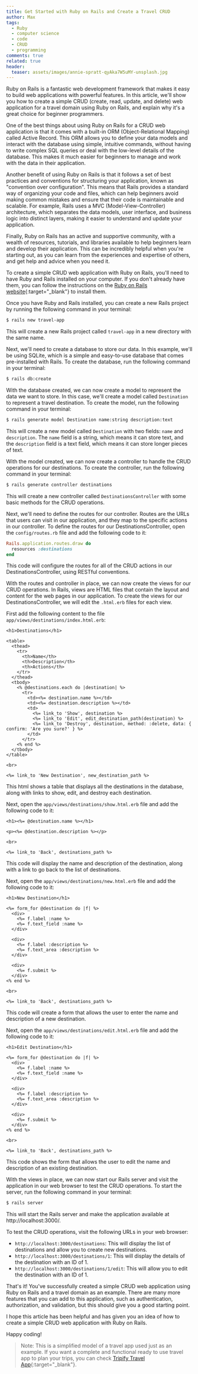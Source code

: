```yaml
---
title: Get Started with Ruby on Rails and Create a Travel CRUD
author: Max
tags:
  - Ruby
  - computer science
  - code
  - CRUD
  - programming
comments: true
related: true
header:
  teaser: assets/images/annie-spratt-qyAka7W5uMY-unsplash.jpg
---
```


Ruby on Rails is a fantastic web development framework that makes it easy to build web applications with powerful features. In this article, we'll show you how to create a simple CRUD (create, read, update, and delete) web application for a travel domain using Ruby on Rails, and explain why it's a great choice for beginner programmers.

One of the best things about using Ruby on Rails for a CRUD web application is that it comes with a built-in ORM (Object-Relational Mapping) called Active Record. This ORM allows you to define your data models and interact with the database using simple, intuitive commands, without having to write complex SQL queries or deal with the low-level details of the database. This makes it much easier for beginners to manage and work with the data in their application.

Another benefit of using Ruby on Rails is that it follows a set of best practices and conventions for structuring your application, known as "convention over configuration". This means that Rails provides a standard way of organizing your code and files, which can help beginners avoid making common mistakes and ensure that their code is maintainable and scalable. For example, Rails uses a MVC (Model-View-Controller) architecture, which separates the data models, user interface, and business logic into distinct layers, making it easier to understand and update your application.

Finally, Ruby on Rails has an active and supportive community, with a wealth of resources, tutorials, and libraries available to help beginners learn and develop their application. This can be incredibly helpful when you're starting out, as you can learn from the experiences and expertise of others, and get help and advice when you need it.

To create a simple CRUD web application with Ruby on Rails, you'll need to have Ruby and Rails installed on your computer. If you don't already have them, you can follow the instructions on the [Ruby on Rails website](https://www.ruby-lang.org/en/documentation/installation/){:target="_blank"} to install them.

Once you have Ruby and Rails installed, you can create a new Rails project by running the following command in your terminal:

~~~sh
$ rails new travel-app
~~~

This will create a new Rails project called `travel-app` in a new directory with the same name.

Next, we'll need to create a database to store our data. In this example, we'll be using SQLite, which is a simple and easy-to-use database that comes pre-installed with Rails. To create the database, run the following command in your terminal:

~~~sh
$ rails db:create
~~~

With the database created, we can now create a model to represent the data we want to store. In this case, we'll create a model called `Destination` to represent a travel destination. To create the model, run the following command in your terminal:

~~~sh
$ rails generate model Destination name:string description:text
~~~

This will create a new model called `Destination` with two fields: `name` and `description`. The `name` field is a string, which means it can store text, and the `description` field is a text field, which means it can store longer pieces of text.

With the model created, we can now create a controller to handle the CRUD operations for our destinations. To create the controller, run the following command in your terminal:

~~~sh
$ rails generate controller destinations
~~~

This will create a new controller called `DestinationsController` with some basic methods for the CRUD operations.

Next, we'll need to define the routes for our controller. Routes are the URLs that users can visit in our application, and they map to the specific actions in our controller. To define the routes for our DestinationsController, open the `config/routes.rb` file and add the following code to it:

~~~ruby
Rails.application.routes.draw do
  resources :destinations
end
~~~

This code will configure the routes for all of the CRUD actions in our DestinationsController, using RESTful conventions.

With the routes and controller in place, we can now create the views for our CRUD operations. In Rails, views are HTML files that contain the layout and content for the web pages in our application. To create the views for our DestinationsController, we will edit the `.html.erb` files for each view.

First add the following content to the file `app/views/destinations/index.html.erb`:

~~~erb
<h1>Destinations</h1>

<table>
  <thead>
    <tr>
      <th>Name</th>
      <th>Description</th>
      <th>Actions</th>
    </tr>
  </thead>
  <tbody>
    <% @destinations.each do |destination| %>
      <tr>
        <td><%= destination.name %></td>
        <td><%= destination.description %></td>
        <td>
          <%= link_to 'Show', destination %>
          <%= link_to 'Edit', edit_destination_path(destination) %>
          <%= link_to 'Destroy', destination, method: :delete, data: { confirm: 'Are you sure?' } %>
        </td>
      </tr>
    <% end %>
  </tbody>
</table>

<br>

<%= link_to 'New Destination', new_destination_path %>
~~~

This html shows a table that displays all the destinations in the database, along with links to show, edit, and destroy each destination.

Next, open the `app/views/destinations/show.html.erb` file and add the following code to it:

~~~erb
<h1><%= @destination.name %></h1>

<p><%= @destination.description %></p>

<br>

<%= link_to 'Back', destinations_path %>
~~~

This code will display the name and description of the destination, along with a link to go back to the list of destinations.

Next, open the `app/views/destinations/new.html.erb` file and add the following code to it:

~~~erb
<h1>New Destination</h1>

<%= form_for @destination do |f| %>
  <div>
    <%= f.label :name %>
    <%= f.text_field :name %>
  </div>

  <div>
    <%= f.label :description %>
    <%= f.text_area :description %>
  </div>

  <div>
    <%= f.submit %>
  </div>
<% end %>

<br>

<%= link_to 'Back', destinations_path %>
~~~

This code will create a form that allows the user to enter the name and description of a new destination.

Next, open the `app/views/destinations/edit.html.erb` file and add the following code to it:

~~~erb
<h1>Edit Destination</h1>

<%= form_for @destination do |f| %>
  <div>
    <%= f.label :name %>
    <%= f.text_field :name %>
  </div>

  <div>
    <%= f.label :description %>
    <%= f.text_area :description %>
  </div>

  <div>
    <%= f.submit %>
  </div>
<% end %>

<br>

<%= link_to 'Back', destinations_path %>
~~~

This code shows the form that allows the user to edit the name and description of an existing destination.

With the views in place, we can now start our Rails server and visit the application in our web browser to test the CRUD operations. To start the server, run the following command in your terminal:

~~~sh
$ rails server
~~~

This will start the Rails server and make the application available at http://localhost:3000/.

To test the CRUD operations, visit the following URLs in your web browser:

- `http://localhost:3000/destinations`: This will display the list of destinations and allow you to create new destinations.
- `http://localhost:3000/destinations/1`: This will display the details of the destination with an ID of 1.
- `http://localhost:3000/destinations/1/edit`: This will allow you to edit the destination with an ID of 1.

That's it! You've successfully created a simple CRUD web application using Ruby on Rails and a travel domain as an example. There are many more features that you can add to this application, such as authentication, authorization, and validation, but this should give you a good starting point.

I hope this article has been helpful and has given you an idea of how to create a simple CRUD web application with Ruby on Rails. 

Happy coding! 

> Note:
> This is a simplified model of a travel app used just as an example. If you want a complete and functional ready to use travel app to plan your trips, you can check [Tripify Travel App](https://tripifyapp.com/){:target="_blank"}. 
